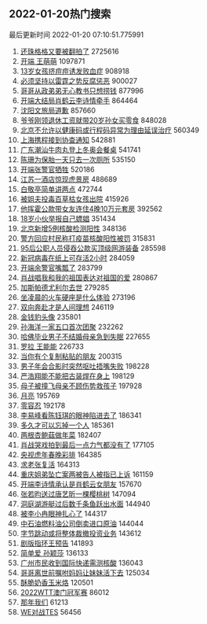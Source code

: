 ## 2022-01-20热门搜索 
最后更新时间 2022-01-20 07:10:51.775991 
1. [还珠格格又要被翻拍了](https://s.weibo.com/weibo?q=%23%E8%BF%98%E7%8F%A0%E6%A0%BC%E6%A0%BC%E5%8F%88%E8%A6%81%E8%A2%AB%E7%BF%BB%E6%8B%8D%E4%BA%86%23&Refer=top) 2725616
1. [开端 王萌萌](https://s.weibo.com/weibo?q=%E5%BC%80%E7%AB%AF%20%E7%8E%8B%E8%90%8C%E8%90%8C&Refer=top) 1097871
1. [13岁女孩挤痘痘诱发败血症](https://s.weibo.com/weibo?q=%2313%E5%B2%81%E5%A5%B3%E5%AD%A9%E6%8C%A4%E7%97%98%E7%97%98%E8%AF%B1%E5%8F%91%E8%B4%A5%E8%A1%80%E7%97%87%23&Refer=top) 908918
1. [必须坚持以雷霆之势反腐惩恶](https://s.weibo.com/weibo?q=%23%E5%BF%85%E9%A1%BB%E5%9D%9A%E6%8C%81%E4%BB%A5%E9%9B%B7%E9%9C%86%E4%B9%8B%E5%8A%BF%E5%8F%8D%E8%85%90%E6%83%A9%E6%81%B6%23&Refer=top) 900027
1. [哥哥从政弟弟无心教书只想捞钱](https://s.weibo.com/weibo?q=%23%E5%93%A5%E5%93%A5%E4%BB%8E%E6%94%BF%E5%BC%9F%E5%BC%9F%E6%97%A0%E5%BF%83%E6%95%99%E4%B9%A6%E5%8F%AA%E6%83%B3%E6%8D%9E%E9%92%B1%23&Refer=top) 877996
1. [开端大结局肖鹤云李诗情牵手](https://s.weibo.com/weibo?q=%23%E5%BC%80%E7%AB%AF%E5%A4%A7%E7%BB%93%E5%B1%80%E8%82%96%E9%B9%A4%E4%BA%91%E6%9D%8E%E8%AF%97%E6%83%85%E7%89%B5%E6%89%8B%23&Refer=top) 864464
1. [沈阳文旅局道歉](https://s.weibo.com/weibo?q=%23%E6%B2%88%E9%98%B3%E6%96%87%E6%97%85%E5%B1%80%E9%81%93%E6%AD%89%23&Refer=top) 857660
1. [爷爷刚领退休工资就带20岁孙女买零食](https://s.weibo.com/weibo?q=%23%E7%88%B7%E7%88%B7%E5%88%9A%E9%A2%86%E9%80%80%E4%BC%91%E5%B7%A5%E8%B5%84%E5%B0%B1%E5%B8%A620%E5%B2%81%E5%AD%99%E5%A5%B3%E4%B9%B0%E9%9B%B6%E9%A3%9F%23&Refer=top) 848028
1. [北京不允许以健康码或行程码异常为理由延误治疗](https://s.weibo.com/weibo?q=%23%E5%8C%97%E4%BA%AC%E4%B8%8D%E5%85%81%E8%AE%B8%E4%BB%A5%E5%81%A5%E5%BA%B7%E7%A0%81%E6%88%96%E8%A1%8C%E7%A8%8B%E7%A0%81%E5%BC%82%E5%B8%B8%E4%B8%BA%E7%90%86%E7%94%B1%E5%BB%B6%E8%AF%AF%E6%B2%BB%E7%96%97%23&Refer=top) 560349
1. [上海携程接到协查通知](https://s.weibo.com/weibo?q=%23%E4%B8%8A%E6%B5%B7%E6%90%BA%E7%A8%8B%E6%8E%A5%E5%88%B0%E5%8D%8F%E6%9F%A5%E9%80%9A%E7%9F%A5%23&Refer=top) 542881
1. [广东潮汕牛肉丸登上冬奥会餐桌](https://s.weibo.com/weibo?q=%23%E5%B9%BF%E4%B8%9C%E6%BD%AE%E6%B1%95%E7%89%9B%E8%82%89%E4%B8%B8%E7%99%BB%E4%B8%8A%E5%86%AC%E5%A5%A5%E4%BC%9A%E9%A4%90%E6%A1%8C%23&Refer=top) 541741
1. [陈珊为保胎一天只去一次厕所](https://s.weibo.com/weibo?q=%23%E9%99%88%E7%8F%8A%E4%B8%BA%E4%BF%9D%E8%83%8E%E4%B8%80%E5%A4%A9%E5%8F%AA%E5%8E%BB%E4%B8%80%E6%AC%A1%E5%8E%95%E6%89%80%23&Refer=top) 535150
1. [开端张警官牺牲](https://s.weibo.com/weibo?q=%23%E5%BC%80%E7%AB%AF%E5%BC%A0%E8%AD%A6%E5%AE%98%E7%89%BA%E7%89%B2%23&Refer=top) 520186
1. [江苏一酒店惊现虎景房](https://s.weibo.com/weibo?q=%23%E6%B1%9F%E8%8B%8F%E4%B8%80%E9%85%92%E5%BA%97%E6%83%8A%E7%8E%B0%E8%99%8E%E6%99%AF%E6%88%BF%23&Refer=top) 488689
1. [白敬亭简单讲两点](https://s.weibo.com/weibo?q=%23%E7%99%BD%E6%95%AC%E4%BA%AD%E7%AE%80%E5%8D%95%E8%AE%B2%E4%B8%A4%E7%82%B9%23&Refer=top) 472744
1. [被姐夫投毒百草枯女孩出院](https://s.weibo.com/weibo?q=%23%E8%A2%AB%E5%A7%90%E5%A4%AB%E6%8A%95%E6%AF%92%E7%99%BE%E8%8D%89%E6%9E%AF%E5%A5%B3%E5%AD%A9%E5%87%BA%E9%99%A2%23&Refer=top) 415926
1. [他挥霍公款带女友连住4晚10万元套房](https://s.weibo.com/weibo?q=%23%E4%BB%96%E6%8C%A5%E9%9C%8D%E5%85%AC%E6%AC%BE%E5%B8%A6%E5%A5%B3%E5%8F%8B%E8%BF%9E%E4%BD%8F4%E6%99%9A10%E4%B8%87%E5%85%83%E5%A5%97%E6%88%BF%23&Refer=top) 392562
1. [18岁小伙举报自己嫖娼](https://s.weibo.com/weibo?q=%2318%E5%B2%81%E5%B0%8F%E4%BC%99%E4%B8%BE%E6%8A%A5%E8%87%AA%E5%B7%B1%E5%AB%96%E5%A8%BC%23&Refer=top) 351434
1. [北京新增5例核酸检测阳性](https://s.weibo.com/weibo?q=%23%E5%8C%97%E4%BA%AC%E6%96%B0%E5%A2%9E5%E4%BE%8B%E6%A0%B8%E9%85%B8%E6%A3%80%E6%B5%8B%E9%98%B3%E6%80%A7%23&Refer=top) 348136
1. [警方回应村民称打疫苗核酸阳性被罚](https://s.weibo.com/weibo?q=%23%E8%AD%A6%E6%96%B9%E5%9B%9E%E5%BA%94%E6%9D%91%E6%B0%91%E7%A7%B0%E6%89%93%E7%96%AB%E8%8B%97%E6%A0%B8%E9%85%B8%E9%98%B3%E6%80%A7%E8%A2%AB%E7%BD%9A%23&Refer=top) 315831
1. [95后公职人员侵吞公款买顶级网游装备](https://s.weibo.com/weibo?q=%2395%E5%90%8E%E5%85%AC%E8%81%8C%E4%BA%BA%E5%91%98%E4%BE%B5%E5%90%9E%E5%85%AC%E6%AC%BE%E4%B9%B0%E9%A1%B6%E7%BA%A7%E7%BD%91%E6%B8%B8%E8%A3%85%E5%A4%87%23&Refer=top) 285598
1. [新冠病毒在纸上可存活2小时](https://s.weibo.com/weibo?q=%23%E6%96%B0%E5%86%A0%E7%97%85%E6%AF%92%E5%9C%A8%E7%BA%B8%E4%B8%8A%E5%8F%AF%E5%AD%98%E6%B4%BB2%E5%B0%8F%E6%97%B6%23&Refer=top) 284059
1. [开端余警官嘴瓢了](https://s.weibo.com/weibo?q=%23%E5%BC%80%E7%AB%AF%E4%BD%99%E8%AD%A6%E5%AE%98%E5%98%B4%E7%93%A2%E4%BA%86%23&Refer=top) 283799
1. [肖战唱我和我的祖国表达对祖国的爱](https://s.weibo.com/weibo?q=%23%E8%82%96%E6%88%98%E5%94%B1%E6%88%91%E5%92%8C%E6%88%91%E7%9A%84%E7%A5%96%E5%9B%BD%E8%A1%A8%E8%BE%BE%E5%AF%B9%E7%A5%96%E5%9B%BD%E7%9A%84%E7%88%B1%23&Refer=top) 280867
1. [加斯帕德尤利尔去世](https://s.weibo.com/weibo?q=%23%E5%8A%A0%E6%96%AF%E5%B8%95%E5%BE%B7%E5%B0%A4%E5%88%A9%E5%B0%94%E5%8E%BB%E4%B8%96%23&Refer=top) 279285
1. [坐凌晨的火车硬座是什么体验](https://s.weibo.com/weibo?q=%23%E5%9D%90%E5%87%8C%E6%99%A8%E7%9A%84%E7%81%AB%E8%BD%A6%E7%A1%AC%E5%BA%A7%E6%98%AF%E4%BB%80%E4%B9%88%E4%BD%93%E9%AA%8C%23&Refer=top) 273196
1. [双向奔赴才是人间理想](https://s.weibo.com/weibo?q=%23%E5%8F%8C%E5%90%91%E5%A5%94%E8%B5%B4%E6%89%8D%E6%98%AF%E4%BA%BA%E9%97%B4%E7%90%86%E6%83%B3%23&Refer=top) 246119
1. [金钱豹头像](https://s.weibo.com/weibo?q=%23%E9%87%91%E9%92%B1%E8%B1%B9%E5%A4%B4%E5%83%8F%23&Refer=top) 235801
1. [孙海洋一家五口首次团聚](https://s.weibo.com/weibo?q=%23%E5%AD%99%E6%B5%B7%E6%B4%8B%E4%B8%80%E5%AE%B6%E4%BA%94%E5%8F%A3%E9%A6%96%E6%AC%A1%E5%9B%A2%E8%81%9A%23&Refer=top) 232262
1. [哈佛毕业男子不结婚母亲急到失眠](https://s.weibo.com/weibo?q=%23%E5%93%88%E4%BD%9B%E6%AF%95%E4%B8%9A%E7%94%B7%E5%AD%90%E4%B8%8D%E7%BB%93%E5%A9%9A%E6%AF%8D%E4%BA%B2%E6%80%A5%E5%88%B0%E5%A4%B1%E7%9C%A0%23&Refer=top) 227655
1. [罗拉 王能能](https://s.weibo.com/weibo?q=%E7%BD%97%E6%8B%89%20%E7%8E%8B%E8%83%BD%E8%83%BD&Refer=top) 226733
1. [当你有个复制粘贴的朋友](https://s.weibo.com/weibo?q=%23%E5%BD%93%E4%BD%A0%E6%9C%89%E4%B8%AA%E5%A4%8D%E5%88%B6%E7%B2%98%E8%B4%B4%E7%9A%84%E6%9C%8B%E5%8F%8B%23&Refer=top) 200315
1. [男子年会合影时突然呕吐捂嘴失败](https://s.weibo.com/weibo?q=%23%E7%94%B7%E5%AD%90%E5%B9%B4%E4%BC%9A%E5%90%88%E5%BD%B1%E6%97%B6%E7%AA%81%E7%84%B6%E5%91%95%E5%90%90%E6%8D%82%E5%98%B4%E5%A4%B1%E8%B4%A5%23&Refer=top) 198228
1. [严浩翔能不能把古装焊在身上](https://s.weibo.com/weibo?q=%23%E4%B8%A5%E6%B5%A9%E7%BF%94%E8%83%BD%E4%B8%8D%E8%83%BD%E6%8A%8A%E5%8F%A4%E8%A3%85%E7%84%8A%E5%9C%A8%E8%BA%AB%E4%B8%8A%23&Refer=top) 198129
1. [母子被撞飞母亲不顾伤势救孩子](https://s.weibo.com/weibo?q=%23%E6%AF%8D%E5%AD%90%E8%A2%AB%E6%92%9E%E9%A3%9E%E6%AF%8D%E4%BA%B2%E4%B8%8D%E9%A1%BE%E4%BC%A4%E5%8A%BF%E6%95%91%E5%AD%A9%E5%AD%90%23&Refer=top) 197928
1. [月亮](https://s.weibo.com/weibo?q=%E6%9C%88%E4%BA%AE&Refer=top) 195769
1. [零容忍](https://s.weibo.com/weibo?q=%E9%9B%B6%E5%AE%B9%E5%BF%8D&Refer=top) 192178
1. [李易峰看陈钰琪的眼神陷进去了](https://s.weibo.com/weibo?q=%23%E6%9D%8E%E6%98%93%E5%B3%B0%E7%9C%8B%E9%99%88%E9%92%B0%E7%90%AA%E7%9A%84%E7%9C%BC%E7%A5%9E%E9%99%B7%E8%BF%9B%E5%8E%BB%E4%BA%86%23&Refer=top) 186341
1. [多久才可以忘掉一个人](https://s.weibo.com/weibo?q=%23%E5%A4%9A%E4%B9%85%E6%89%8D%E5%8F%AF%E4%BB%A5%E5%BF%98%E6%8E%89%E4%B8%80%E4%B8%AA%E4%BA%BA%23&Refer=top) 185361
1. [两根杏鲍菇做年菜](https://s.weibo.com/weibo?q=%23%E4%B8%A4%E6%A0%B9%E6%9D%8F%E9%B2%8D%E8%8F%87%E5%81%9A%E5%B9%B4%E8%8F%9C%23&Refer=top) 182407
1. [肖战哭戏拍到最后一点力气都没有了](https://s.weibo.com/weibo?q=%23%E8%82%96%E6%88%98%E5%93%AD%E6%88%8F%E6%8B%8D%E5%88%B0%E6%9C%80%E5%90%8E%E4%B8%80%E7%82%B9%E5%8A%9B%E6%B0%94%E9%83%BD%E6%B2%A1%E6%9C%89%E4%BA%86%23&Refer=top) 177105
1. [央视虎年春晚彩排](https://s.weibo.com/weibo?q=%23%E5%A4%AE%E8%A7%86%E8%99%8E%E5%B9%B4%E6%98%A5%E6%99%9A%E5%BD%A9%E6%8E%92%23&Refer=top) 164385
1. [求老张复活](https://s.weibo.com/weibo?q=%23%E6%B1%82%E8%80%81%E5%BC%A0%E5%A4%8D%E6%B4%BB%23&Refer=top) 164313
1. [重庆姐弟坠亡案两被告人被指已上诉](https://s.weibo.com/weibo?q=%23%E9%87%8D%E5%BA%86%E5%A7%90%E5%BC%9F%E5%9D%A0%E4%BA%A1%E6%A1%88%E4%B8%A4%E8%A2%AB%E5%91%8A%E4%BA%BA%E8%A2%AB%E6%8C%87%E5%B7%B2%E4%B8%8A%E8%AF%89%23&Refer=top) 161159
1. [开端李诗情承认是肖鹤云女朋友](https://s.weibo.com/weibo?q=%23%E5%BC%80%E7%AB%AF%E6%9D%8E%E8%AF%97%E6%83%85%E6%89%BF%E8%AE%A4%E6%98%AF%E8%82%96%E9%B9%A4%E4%BA%91%E5%A5%B3%E6%9C%8B%E5%8F%8B%23&Refer=top) 157670
1. [张若昀送过唐艺昕一棵樱桃树](https://s.weibo.com/weibo?q=%23%E5%BC%A0%E8%8B%A5%E6%98%80%E9%80%81%E8%BF%87%E5%94%90%E8%89%BA%E6%98%95%E4%B8%80%E6%A3%B5%E6%A8%B1%E6%A1%83%E6%A0%91%23&Refer=top) 147094
1. [洞庭湖游艇过后数千条鱼跃出水面](https://s.weibo.com/weibo?q=%23%E6%B4%9E%E5%BA%AD%E6%B9%96%E6%B8%B8%E8%89%87%E8%BF%87%E5%90%8E%E6%95%B0%E5%8D%83%E6%9D%A1%E9%B1%BC%E8%B7%83%E5%87%BA%E6%B0%B4%E9%9D%A2%23&Refer=top) 144940
1. [被李小冉眼神扎心了](https://s.weibo.com/weibo?q=%23%E8%A2%AB%E6%9D%8E%E5%B0%8F%E5%86%89%E7%9C%BC%E7%A5%9E%E6%89%8E%E5%BF%83%E4%BA%86%23&Refer=top) 144317
1. [中石油燃料油公司倒卖进口原油](https://s.weibo.com/weibo?q=%23%E4%B8%AD%E7%9F%B3%E6%B2%B9%E7%87%83%E6%96%99%E6%B2%B9%E5%85%AC%E5%8F%B8%E5%80%92%E5%8D%96%E8%BF%9B%E5%8F%A3%E5%8E%9F%E6%B2%B9%23&Refer=top) 144044
1. [字节跳动或将整体裁撤投资业务](https://s.weibo.com/weibo?q=%23%E5%AD%97%E8%8A%82%E8%B7%B3%E5%8A%A8%E6%88%96%E5%B0%86%E6%95%B4%E4%BD%93%E8%A3%81%E6%92%A4%E6%8A%95%E8%B5%84%E4%B8%9A%E5%8A%A1%23&Refer=top) 143612
1. [剧版指环王预告](https://s.weibo.com/weibo?q=%23%E5%89%A7%E7%89%88%E6%8C%87%E7%8E%AF%E7%8E%8B%E9%A2%84%E5%91%8A%23&Refer=top) 141893
1. [简单爱 孙颖莎](https://s.weibo.com/weibo?q=%E7%AE%80%E5%8D%95%E7%88%B1%20%E5%AD%99%E9%A2%96%E8%8E%8E&Refer=top) 136133
1. [广州市民收到国际快递需测核酸](https://s.weibo.com/weibo?q=%23%E5%B9%BF%E5%B7%9E%E5%B8%82%E6%B0%91%E6%94%B6%E5%88%B0%E5%9B%BD%E9%99%85%E5%BF%AB%E9%80%92%E9%9C%80%E6%B5%8B%E6%A0%B8%E9%85%B8%23&Refer=top) 136043
1. [哥哥离世前嘱咐妈妈让妹妹活下去](https://s.weibo.com/weibo?q=%23%E5%93%A5%E5%93%A5%E7%A6%BB%E4%B8%96%E5%89%8D%E5%98%B1%E5%92%90%E5%A6%88%E5%A6%88%E8%AE%A9%E5%A6%B9%E5%A6%B9%E6%B4%BB%E4%B8%8B%E5%8E%BB%23&Refer=top) 125034
1. [酥脆奶香玉米烙](https://s.weibo.com/weibo?q=%23%E9%85%A5%E8%84%86%E5%A5%B6%E9%A6%99%E7%8E%89%E7%B1%B3%E7%83%99%23&Refer=top) 120501
1. [2022WTT澳门冠军赛](https://s.weibo.com/weibo?q=%232022WTT%E6%BE%B3%E9%97%A8%E5%86%A0%E5%86%9B%E8%B5%9B%23&Refer=top) 86012
1. [那年我们](https://s.weibo.com/weibo?q=%E9%82%A3%E5%B9%B4%E6%88%91%E4%BB%AC&Refer=top) 61213
1. [WE对战TES](https://s.weibo.com/weibo?q=%23WE%E5%AF%B9%E6%88%98TES%23&Refer=top) 56456
